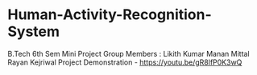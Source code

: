 # Human-Activity-Recognition-System
B.Tech 6th Sem Mini Project 
Group Members :
Likith Kumar
Manan Mittal
Rayan Kejriwal
Project Demonstration - https://youtu.be/gR8lfP0K3wQ

